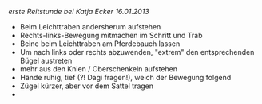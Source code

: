 _erste Reitstunde bei Katja Ecker 16.01.2013_

* Beim Leichttraben andersherum aufstehen
* Rechts-links-Bewegung mitmachen im Schritt und Trab
* Beine beim Leichttraben am Pferdebauch lassen
* Um nach links oder rechts abzuwenden, "extrem" den entsprechenden Bügel austreten
* mehr aus den Knien / Oberschenkeln aufstehen
* Hände ruhig, tief (?! Dagi fragen!), weich der Bewegung folgend
* Zügel kürzer, aber vor dem Sattel tragen
*

